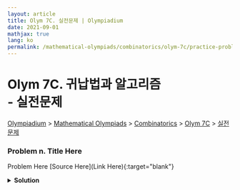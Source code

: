 ```yaml
---
layout: article
title: Olym 7C. 실전문제 | Olympiadium
date: 2021-09-01
mathjax: true
lang: ko
permalink: /mathematical-olympiads/combinatorics/olym-7c/practice-problems/
---
```

# Olym 7C. 귀납법과 알고리즘 <br> <ssup> - 실전문제</ssup>

<a href="{{ site.homeurl }}">Olympiadium</a> > <a href="{{ site.homeurl }}mathematical-olympiads/">Mathematical Olympiads</a> > <a href="{{ site.homeurl }}mathematical-olympiads/combinatorics/">Combinatorics</a> > <a href="{{ site.homeurl }}mathematical-olympiads/combinatorics/olym-7c/">Olym 7C</a> > <a href="{{ site.homeurl }}mathematical-olympiads/combinatorics/olym-7c/practice-problems/">실전문제</a>

### Problem n. Title Here
<blueboard> Problem Here </blueboard>
[Source Here](Link Here){:target="blank"}
<pinkborder><details>
<summary><b>Solution</b></summary>
Solution Here. 
</details></pinkborder>